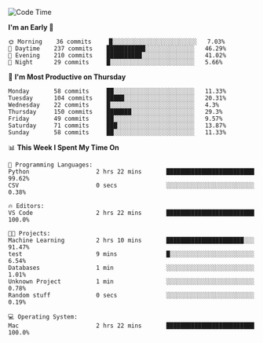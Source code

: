<!--START_SECTION:waka-->
![Code Time](http://img.shields.io/badge/Code%20Time-296%20hrs%2055%20mins-blue)

**I'm an Early 🐤** 

```text
🌞 Morning    36 commits     █░░░░░░░░░░░░░░░░░░░░░░░░   7.03% 
🌆 Daytime    237 commits    ███████████░░░░░░░░░░░░░░   46.29% 
🌃 Evening    210 commits    ██████████░░░░░░░░░░░░░░░   41.02% 
🌙 Night      29 commits     █░░░░░░░░░░░░░░░░░░░░░░░░   5.66%

```
📅 **I'm Most Productive on Thursday** 

```text
Monday       58 commits     ██░░░░░░░░░░░░░░░░░░░░░░░   11.33% 
Tuesday      104 commits    █████░░░░░░░░░░░░░░░░░░░░   20.31% 
Wednesday    22 commits     █░░░░░░░░░░░░░░░░░░░░░░░░   4.3% 
Thursday     150 commits    ███████░░░░░░░░░░░░░░░░░░   29.3% 
Friday       49 commits     ██░░░░░░░░░░░░░░░░░░░░░░░   9.57% 
Saturday     71 commits     ███░░░░░░░░░░░░░░░░░░░░░░   13.87% 
Sunday       58 commits     ██░░░░░░░░░░░░░░░░░░░░░░░   11.33%

```


📊 **This Week I Spent My Time On** 

```text
💬 Programming Languages: 
Python                   2 hrs 22 mins       █████████████████████████   99.62% 
CSV                      0 secs              ░░░░░░░░░░░░░░░░░░░░░░░░░   0.38%

🔥 Editors: 
VS Code                  2 hrs 22 mins       █████████████████████████   100.0%

🐱‍💻 Projects: 
Machine Learning         2 hrs 10 mins       ██████████████████████░░░   91.47% 
test                     9 mins              █░░░░░░░░░░░░░░░░░░░░░░░░   6.54% 
Databases                1 min               ░░░░░░░░░░░░░░░░░░░░░░░░░   1.01% 
Unknown Project          1 min               ░░░░░░░░░░░░░░░░░░░░░░░░░   0.78% 
Random stuff             0 secs              ░░░░░░░░░░░░░░░░░░░░░░░░░   0.19%

💻 Operating System: 
Mac                      2 hrs 22 mins       █████████████████████████   100.0%

```


<!--END_SECTION:waka-->
